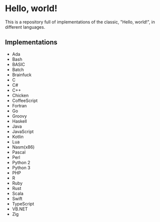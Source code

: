 # Hello, world!
This is a repository full of implementations of the classic, "Hello, world!", in different languages.

## Implementations
- Ada
- Bash
- BASIC
- Batch
- Brainfuck
- C
- C#
- C++
- Chicken
- CoffeeScript
- Fortran
- Go
- Groovy
- Haskell
- Java
- JavaScript
- Kotlin
- Lua
- Nasm(x86)
- Pascal
- Perl
- Python 2
- Python 3
- PHP
- R
- Ruby
- Rust
- Scala
- Swift
- TypeScript
- VB.NET
- Zig
